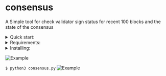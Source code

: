 # consensus
A Simple tool for check validator sign status for recent 100 blocks and the state of the consensus

<details>
  <summary>Quick start:</summary>

```sh
cd && git clone https://github.com/stakingcabin/celestia-task.git && cd celestia-task
# show usage
python3 consensus.py --help
# show local validator sign status for recent 100 blocks
python3 consensus.py sign-check
# show validators consensus staus 
python3 consensus.py

```  
</details>

<details>
  <summary>Requirements:</summary>
  
  *  Ubuntu 20.04 
  *  python3.8 
  *  pip3 
  *  For the correct work of the application you should configure RPC 127.0.0.1:26657 and REST 127.0.0.1:1317 endpoints.  
  
  
</details>

<details>
  <summary>Installing:</summary>
  
  #### Technically, the installation itself is cloning the repo on your validator

```sh
$ cd && git clone https://github.com/stakingcabin/celestia-task.git && cd celestia-task
```  
you can run the app by following:
  
  ```$ python3 consensus.py sign-check```


</details>



![Example](https://github.com/stakingcabin/celestia-task/blob/main/screenshots/SignStatus.png?raw=true "EX")


  ```$ python3 consensus.py```
![Example](https://github.com/stakingcabin/celestia-task/blob/main/screenshots/consensus.png?raw=true "EX")